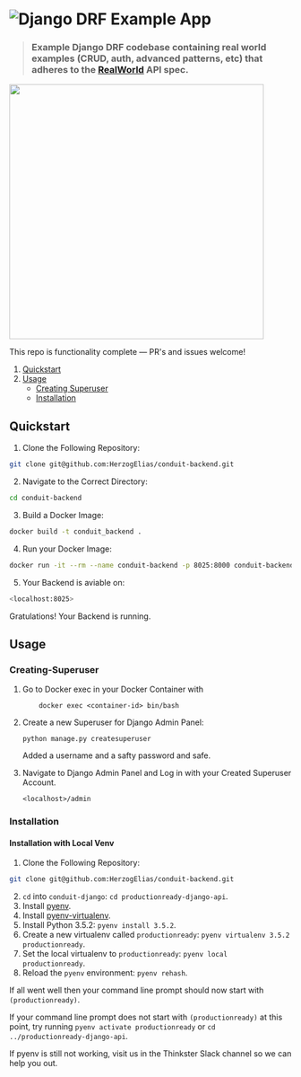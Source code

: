 # ![Django DRF Example App](project-logo.png)

> ### Example Django DRF codebase containing real world examples (CRUD, auth, advanced patterns, etc) that adheres to the [RealWorld](https://github.com/gothinkster/realworld-example-apps) API spec.

<a href="https://thinkster.io/tutorials/django-json-api" target="_blank"><img width="454" src="https://raw.githubusercontent.com/gothinkster/realworld/master/media/learn-btn-hr.png" /></a>

This repo is functionality complete — PR's and issues welcome!

1. [Quickstart](#Quickstart)
2. [Usage](#Usage)
     - [Creating Superuser](#Creating-Superuser)
     - [Installation](#Installation)


## Quickstart 
1. Clone the Following Repository: 
```bash
git clone git@github.com:HerzogElias/conduit-backend.git
```

2. Navigate to the Correct Directory: 
```bash
cd conduit-backend
```
3. Build a Docker Image: 
```bash
docker build -t conduit_backend .
```

4. Run your Docker Image: 
```bash 
docker run -it --rm --name conduit-backend -p 8025:8000 conduit-backend
```

5. Your Backend is aviable on: 
```bash
<localhost:8025>
```
Gratulations! Your Backend is running. 

## Usage 
### Creating-Superuser
1. Go to Docker exec in your Docker Container with 
    ```
        docker exec <container-id> bin/bash
    ```

2. Create a new Superuser for Django Admin Panel: 
    ```
    python manage.py createsuperuser
    ```
    Added a username and a safty password and safe. 

3. Navigate to Django Admin Panel and Log in with your Created Superuser Account. 
    ```
    <localhost>/admin
    ```
### Installation 
#### Installation with Local Venv 
1. Clone the Following Repository: 
```bash
git clone git@github.com:HerzogElias/conduit-backend.git
```
2. `cd` into `conduit-django`: `cd productionready-django-api`.
3. Install [pyenv](https://github.com/yyuu/pyenv#installation).
4. Install [pyenv-virtualenv](https://github.com/yyuu/pyenv-virtualenv#installation).
5. Install Python 3.5.2: `pyenv install 3.5.2`.
6. Create a new virtualenv called `productionready`: `pyenv virtualenv 3.5.2 productionready`.
7. Set the local virtualenv to `productionready`: `pyenv local productionready`.
8. Reload the `pyenv` environment: `pyenv rehash`.

If all went well then your command line prompt should now start with `(productionready)`.

If your command line prompt does not start with `(productionready)` at this point, try running `pyenv activate productionready` or `cd ../productionready-django-api`. 

If pyenv is still not working, visit us in the Thinkster Slack channel so we can help you out.


